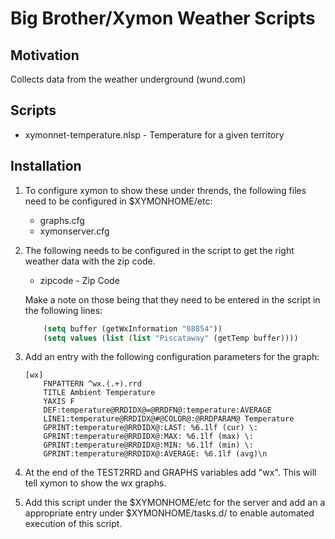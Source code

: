 Big Brother/Xymon Weather Scripts
========================================================

Motivation
----------
Collects data from the weather underground (wund.com)

Scripts
-------

* xymonnet-temperature.nlsp - Temperature for a given territory

Installation
------------

1.  To configure xymon to show these under
    thrends, the following files need to be configured
    in $XYMONHOME/etc:
    * graphs.cfg
    * xymonserver.cfg
 
2.  The following needs to be configured in the script to 
    get the right weather data with the zip code. 
    * zipcode - Zip Code
	
    Make a note on those being that they need to be entered in the
	script in the following lines:
    
    ``` lisp
        (setq buffer (getWxInformation "08854"))
        (setq values (list (list "Piscataway" (getTemp buffer))))
    ```
 
3.   Add an entry with the following configuration
     parameters for the graph:
	 
         [wx]
	         FNPATTERN ^wx.(.+).rrd
	         TITLE Ambient Temperature
	         YAXIS F
	         DEF:temperature@RRDIDX@=@RRDFN@:temperature:AVERAGE
	         LINE1:temperature@RRDIDX@#@COLOR@:@RRDPARAM@ Temperature
	         GPRINT:temperature@RRDIDX@:LAST: %6.1lf (cur) \:
	         GPRINT:temperature@RRDIDX@:MAX: %6.1lf (max) \:
	         GPRINT:temperature@RRDIDX@:MIN: %6.1lf (min) \:
	         GPRINT:temperature@RRDIDX@:AVERAGE: %6.1lf (avg)\n
   
4.  At the end of the TEST2RRD and GRAPHS variables add
    "wx". This will tell xymon to show the wx
    graphs.

5.  Add this script under the $XYMONHOME/etc for the server and add an a
    appropriate entry under $XYMONHOME/tasks.d/ to enable
    automated execution of this script.
